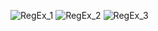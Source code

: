 ![RegEx_1](https://github.com/Bishozit/password_validation_using_regex_in_flutter/assets/110930138/8e41bc6f-183b-4eb3-9647-73ceeac6e23b)
![RegEx_2](https://github.com/Bishozit/password_validation_using_regex_in_flutter/assets/110930138/2c5b42b4-3de9-4eda-bc48-756343fe265f)
![RegEx_3](https://github.com/Bishozit/password_validation_using_regex_in_flutter/assets/110930138/a0856f36-359a-447c-9351-e887043015bf)
